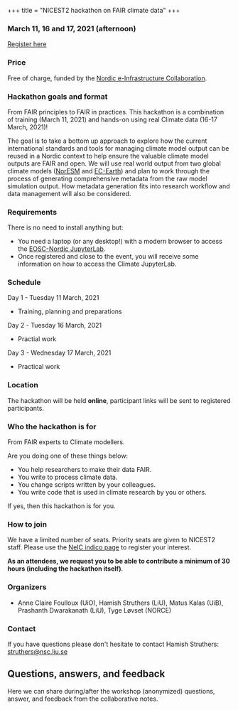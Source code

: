 +++
title = "NICEST2 hackathon on FAIR climate data"
+++


### March 11, 16 and 17, 2021 (afternoon)

<a class="btn btn-success" href="https://indico.neic.no/event/177" data-mode="1" target="_blank">Register here</a>

### Price

Free of charge, funded by the [Nordic e-Infrastructure
Collaboration](https://neic.no/).


### Hackathon goals and format

From FAIR principles to FAIR in practices. This hackathon is a combination of training (March 11, 2021) and 
hands-on using real Climate data (16-17 March, 2021)!

The goal is to take a bottom up approach to explore how the current
international standards and tools for managing climate model output can
be reused in a Nordic context to help ensure the valuable climate model
outputs are FAIR and open. We will use real world output from two global
climate models ([NorESM](https://www.noresm.org/) and [EC-Earth](http://www.ec-earth.org/)) and plan to work through the
process of generating comprehensive metadata from the raw model
simulation output. How metadata generation fits into research workflow
and data management will also be considered.


### Requirements

There is no need to install anything but:
- You need a laptop (or any desktop!) with a modern browser to access the [EOSC-Nordic JupyterLab](https://eosc-nordic.uiogeo-apps.sigma2.no/hub/login).
- Once registered and close to the event, you will receive some information on how to access the Climate JupyterLab.

### Schedule

Day 1 - Tuesday 11 March, 2021
- Training, planning and preparations

Day 2 - Tuesday 16 March, 2021
- Practial work

Day 3 - Wednesday 17 March, 2021
- Practical work


### Location

The hackathon will be held **online**, participant links will be sent to
registered participants.


### Who the hackathon is for

From FAIR experts to Climate modellers.

Are you doing one of these things below:
- You help researchers to make their data FAIR.
- You write to process climate data.
- You change scripts written by your colleagues.
- You write code that is used in climate research by you or others.

If yes, then this hackathon is for you.

### How to join

We have a limited number of seats. Priority seats are given to NICEST2 staff.
 Please use the [NeIC indico page](https://indico.neic.no/event/177/overview) to register your interest.

**As an attendees, we request you to be able to contribute a minimum of 30 hours (including the hackathon itself)**.

### Organizers

- Anne Claire Foulloux (UiO), Hamish Struthers (LiU), Matus Kalas (UiB),
Prashanth Dwarakanath (LiU), Tyge Løvset (NORCE)


### Contact

If you have questions please don't hesitate to contact Hamish Struthers:
struthers@nsc.liu.se

## Questions, answers, and feedback

Here we can share during/after the workshop (anonymized)
questions, answer, and feedback from the collaborative notes.

<!--* [Day 1 questions and notes]({{ site.baseurl }}/hackmd-day1/)-->
<!--* [Day 2 questions and notes]({{ site.baseurl }}/hackmd-day2/)-->
<!--* [Day 3 questions and notes]({{ site.baseurl }}/hackmd-day3/)-->
<!--* [Day 4 questions and notes]({{ site.baseurl }}/hackmd-day4/)-->
<!--* [Day 5 questions and notes]({{ site.baseurl }}/hackmd-day5/)-->
<!--* [Day 6 questions and notes]({{ site.baseurl }}/hackmd-day6/)-->
